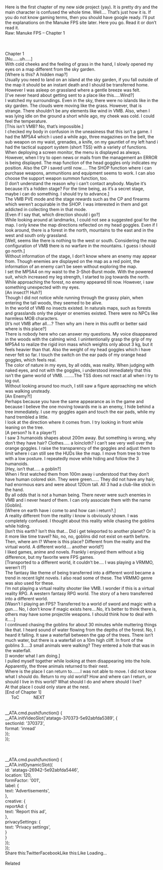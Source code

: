 <br/>
Here is the first chapter of my new side project (yay). It is pretty dry and the main character is confused the whole time. Well…. That’s just how it is. If you do not know gaming terms, then you should have google ready. I’ll put the explanations on the Manuke FPS site later. Here you go. Read it or don’t read it.<br/>
Raw: Manuke FPS – Chapter 1<br/>
<br/>
<br/>
<br/>
Chapter 1<br/>
[Nu……uh…..]<br/>
With cold cheeks and the feeling of grass in the hand, I slowly opened my eyes on a map different from the sky garden.<br/>
[Where is this? A hidden map?]<br/>
Usually you need to land on an island at the sky garden, if you fall outside of the map it should be an instant death and I should be transferred home. However I was asleep on grassland where a gentle breeze was felt.<br/>
[I’ve never heard about getting sent to a place like this…..Wind?]<br/>
I watched my surroundings. Even in the sky, there were no islands like in the sky garden. The clouds were moving like the grass. However, that is strange. There shouldn’t be any elements like wind in VMB. Also, when I was lying idle on the ground a short while ago, my cheek was cold. I could feel the temperature.<br/>
[This isn’t VMB? No, that’s impossible.]<br/>
I checked my body in confusion in the uneasiness that this isn’t a game. I had the MP5A4 which i used a while ago, three magazines on the belt, the sub weapon on my waist, grenades, a knife, on my gauntlet of my left hand i had the tactical support system (short TSS) with a variety of functions. When deploying a screen monitor, the menu is displayed as always.<br/>
However, when I try to open news or mails from the management an ERROR is being displayed. The map function of the head goggles only indicates my position. Also the CP i saved until now….. The SHOP function where i can purchase weapons, ammunitions and equipment seems to work. I can also choose the support weapon summon function, too.<br/>
[I don’t understand the reason why i can’t contact anybody. Maybe it’s because it’s a hidden stage? For the time being, as it’s a secret stage, maybe i can do something. I should try to advance.]<br/>
The VMB PVE mode and the stage rewards such as the CP and firearms which weren’t acquirable in the SHOP. I was interested in them and got addicted in collecting them in that mode.<br/>
[Even if I say that, which direction should i go?]<br/>
While looking around at landmarks, I could not see a suggested goal for the map. I only knew the map directions reflected on my head goggles. Even if I look around, there is a forest in the north, mountains to the east and in the west and south only grassland.<br/>
[Well, seems like there is nothing to the west or south. Considering the map configuration of VMB there is no warfare in the mountains. I guess i should go north.]<br/>
Without information of the stage, I don’t know where an enemy may appear from. Though enemies are displayed on the map as a red point, the information of an enemy can’t be seen without exploring the map.<br/>
I set the MP5A4 on my waist to the 3-Shot-Burst mode. With the powered suit, which increased my leg strength, I started to jog towards the north.<br/>
While approaching the forest, no enemy appeared till now. However, i saw something unexpected with my eyes.<br/>
[An insect?! Huh?]<br/>
Though I did not notice while running through the grassy plain, when entering the tall woods, they seemed to be alive.<br/>
In the world of VMB no insects existed. In naturals maps, such as forests and grasslands only the player or enemies existed. There were no NPCs like harmless MOB characters.<br/>
[It’s not VMB after all….? Then why am i here in this outfit or better said where is this place?]<br/>
There is nobody here who can answer my questions. My voice disappeared in the woods with the calming wind. I unintentionally grasp the grip of my MP5A4 to realize the rigid iron mass which weights only about 3 kg, but it feels heavier than that. Also the weight of my head goggles which i have never felt so far. I touch the switch on the ear pads of my orange head goggles, which feels real.<br/>
The color of nature in my eyes, by all odds, was reality. When judging with naked eyes, and not with the goggles, i understood immediately that this isn’t the game world of VMB. ……..The TSS does not react at all when i try to log out.<br/>
Without looking around too much, I still saw a figure approaching me which was walking unsteady.<br/>
[An Enemy?!]<br/>
Perhaps because you have the same appearance as in the game and because I believe the one moving towards me is an enemy, I hide behind a tree immediately. I use my goggles again and touch the ear pads, while my hand trembled a little.<br/>
I look at the direction where it comes from. I try looking in front while leaning on the tree.<br/>
[A person? Is it a player?]<br/>
I saw 3 humanoids shapes about 200m away. But something is wrong, why don’t they have hair? Clothes….. a loincloth? I can’t see very well over the orange goggles. I raise the transparency of the goggles and adjust them to limit where i can still see the HUDs like the map. I move from tree to tree with a low posture. I repeatedly move while hiding and follow the 3 humanoids.<br/>
[Hey, isn’t that….. a goblin?]<br/>
When i first watched them from 100m away i understood that they don’t have human colored skin. They were green…… They did not have any hair, had enormous ears and were about 120cm tall. All 3 had a club-like stick in the hand.<br/>
By all odds that is not a human being. There never were such enemies in VMB and i never heard of them. I can only associate them with the name [Goblin].<br/>
[Where on earth have i come to and how can i return?.]<br/>
A reality different from the reality i know is obviously shown. I was completely confused. I thought about this reality while chasing the goblins while hiding.<br/>
[Isn’t this earth? Isn’t this that… Did i get teleported to another planet? Or is it more like time travel? No, no, no, goblins did not exist on earth before. Then, where am I? Where is this place? Different from the reality and the virtual world. A different world…. another world?]<br/>
I liked games, anime and novels. Frankly i enjoyed them without a big difference, but my favorite were FPS games.<br/>
[Transported to a different world, it couldn’t be…. I was playing a VRMMO, weren’t I?]<br/>
The fantasy like theme of being transferred into a different word became a trend in recent light novels. I also read some of these. The VRMMO genre was also used for these.<br/>
I’m not playing a virtual reality shooter like VMB. I wonder if this is a virtual reality RPG. A western fantasy RPG world. The story of a hero transferred into a different world.<br/>
[Wasn’t I playing an FPS? Transferred to a world of sword and magic with a gun…. No, I don’t know if magic exists here….No, it’s better to think there is, others may have some projectile weapons. I should think how to deal with it…..]<br/>
I continued chasing the goblins for about 30 minutes while muttering things like that. I heard sound of water flowing from the depths of the forest. No, I heard it falling. It saw a waterfall between the gap of the trees. There isn’t much water, but there is a waterfall on a 10m high cliff. In front of the goblins 3…..3 small animals were walking? They entered a hole that was in the waterfall.<br/>
[I wonder what I am doing.]<br/>
I pulled myself together while looking at them disappearing into the hole. Apparently, the three animals returned to their nest.<br/>
Where is the place I can return to…….I was not able to move. I did not know what I should do. Return to my old world? How and where can I return, or should I live in this world? What should I do and where should I live?<br/>
At that place I could only stare at the nest.<br/>
[End of Chapter 1]<br/>
      ToC            NEXT<br/>
<br/>
<br/>
            __ATA.cmd.push(function() {<br/>
                __ATA.initVideoSlot('atatags-370373-5e92abfda5389', {<br/>
                    sectionId: '370373',<br/>
                    format: 'inread'<br/>
                });<br/>
            });<br/>
        <br/>
 <br/>
<br/>
				__ATA.cmd.push(function() {<br/>
					__ATA.initDynamicSlot({<br/>
						id: 'atatags-26942-5e92abfda5446',<br/>
						location: 120,<br/>
						formFactor: '001',<br/>
						label: {<br/>
							text: 'Advertisements',<br/>
						},<br/>
						creative: {<br/>
							reportAd: {<br/>
								text: 'Report this ad',<br/>
							},<br/>
							privacySettings: {<br/>
								text: 'Privacy settings',<br/>
							}<br/>
						}<br/>
					});<br/>
				});<br/>
			Share this:TwitterFacebookLike this:Like Loading...<br/>
<br/>
Related<br/>
 